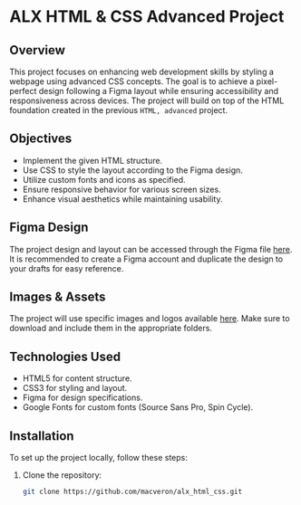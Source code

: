 # ALX HTML & CSS Advanced Project

## Overview
This project focuses on enhancing web development skills by styling a webpage using advanced CSS concepts. The goal is to achieve a pixel-perfect design following a Figma layout while ensuring accessibility and responsiveness across devices. The project will build on top of the HTML foundation created in the previous `HTML, advanced` project.

## Objectives
- Implement the given HTML structure.
- Use CSS to style the layout according to the Figma design.
- Utilize custom fonts and icons as specified.
- Ensure responsive behavior for various screen sizes.
- Enhance visual aesthetics while maintaining usability.

## Figma Design
The project design and layout can be accessed through the Figma file [here](https://www.figma.com/design/ZE3RyJSjlDAlnKrwuqQK4P/Homepage-(Copy)?node-id=0-1&t=eXMpYptmgZdiUmUy-1). It is recommended to create a Figma account and duplicate the design to your drafts for easy reference.

## Images & Assets
The project will use specific images and logos available [here](#). Make sure to download and include them in the appropriate folders.

## Technologies Used
- HTML5 for content structure.
- CSS3 for styling and layout.
- Figma for design specifications.
- Google Fonts for custom fonts (Source Sans Pro, Spin Cycle).
## Installation
To set up the project locally, follow these steps:

1. Clone the repository:
   ```bash
   git clone https://github.com/macveron/alx_html_css.git
